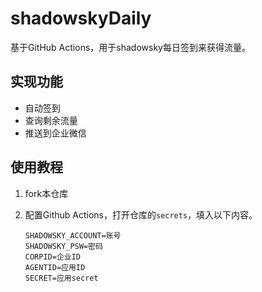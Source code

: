 # shadowskyDaily

基于GitHub Actions，用于shadowsky每日签到来获得流量。

## 实现功能

- 自动签到
- 查询剩余流量
- 推送到企业微信

## 使用教程

1. fork本仓库

2. 配置Github Actions，打开仓库的`secrets`，填入以下内容。

   ```
   SHADOWSKY_ACCOUNT=账号
   SHADOWSKY_PSW=密码
   CORPID=企业ID
   AGENTID=应用ID
   SECRET=应用secret
   ```